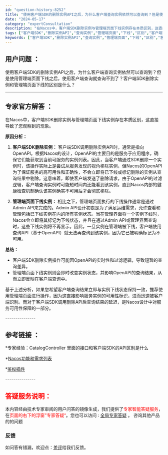 ```yaml
---
id: "question-history-8252"
title: "使用客户端SDK的删除实例API之后，为什么客户端查询实例依然可以查询到？但是使用管理端页面下线之后，使用"
date: "2024-05-17"
category: "expertConsultation"
description: "在Nacos中，客户端SDK删除实例与管理端页面下线实例存在本质区别，这直接导致了您观察到的现象。**原因分析：**1. **客户端SDK删除实例：**   客户端SDK调用删除实例API时，通常是指向OpenAPI。根据Nacos的设计，OpenAPI的主要目的是服务于应用程序，确保它们能获取到当"
tags: ["客户端SDK","删除实例API","查询实例","管理端页面","下线","区别","客户端查询","查询不到"]
keywords: ["客户端SDK","删除实例API","查询实例","管理端页面","下线","区别","客户端查询","查询不到"]
---
```


## 用户问题 ： 
 使用客户端SDK的删除实例API之后，为什么客户端查询实例依然可以查询到？但是使用管理端页面下线之后，使用客户端查询就查询不到了？客户端SDK删除实例和管理端页面下线的区别是什么？  

---------------
## 专家官方解答 ：

在Nacos中，客户端SDK删除实例与管理端页面下线实例存在本质区别，这直接导致了您观察到的现象。

**原因分析：**

1. **客户端SDK删除实例：**
   客户端SDK调用删除实例API时，通常是指向OpenAPI。根据Nacos的设计，OpenAPI的主要目的是服务于应用程序，确保它们能获取到当前可服务的实例列表。因此，当客户端通过SDK删除一个实例时，该操作实际上是尝试从服务发现的视角移除实例，但Nacos的OpenAPI为了保证服务的高可用性和正确性，不会立即将已下线或标记删除的实例从查询结果中剔除。这意味着，即使客户端发送了删除请求，由于OpenAPI的过滤逻辑，客户端查询实例时可能短时间内还能看到该实例，直到Nacos内部的健康检查机制确认该实例确实不可用后才会彻底移除。

2. **管理端页面下线实例：**
   相比之下，管理端页面执行的下线操作通常是通过Admin API来完成的。Admin API设计初衷是为了满足运维需求，允许查看和管理包括已下线实例在内的所有实例状态。当在管理界面将一个实例下线时，Nacos会立即将其标记为下线状态，并且在通过Admin API或管理界面查询时，这些下线实例将不再显示。因此，一旦实例在管理端被下线，客户端使用查询API（基于OpenAPI）就无法再查询到该实例，因为它已被明确标记为不可用。

**总结：**

- 客户端SDK删除实例操作可能因OpenAPI的实时性和过滤逻辑，导致短暂的查询差异。
- 管理端页面下线实例则会即时改变实例状态，并影响OpenAPI的查询结果，从而立即反映在客户端查询中。

基于上述分析，如果您希望客户端查询结果立即与实例下线状态保持一致，推荐使用管理端页面进行操作，因为这直接影响服务实例的可用性标识，进而迅速被客户端识别。而对于客户端SDK调用删除API后查询结果的延迟，是Nacos设计中对服务可用性保障的一部分。


<font color="#949494">---------------</font> 


## 参考链接 ：

*专家经验：CatalogController 里面的接口和客户端SDK的API区别是什么 
 
 *[Nacos功能和需求列表](https://nacos.io/docs/latest/archive/feature-list)
 
 *[鉴权插件](https://nacos.io/docs/latest/plugin/auth-plugin)


 <font color="#949494">---------------</font> 
 


## <font color="#FF0000">答疑服务说明：</font> 

本内容经由技术专家审阅的用户问答的镜像生成，我们提供了<font color="#FF0000">专家智能答疑服务</font>，在<font color="#FF0000">页面的右下的浮窗”专家答疑“</font>。您也可以访问 : [全局专家答疑](https://answer.opensource.alibaba.com/docs/intro) 。 咨询其他产品的的问题

### 反馈
如问答有错漏，欢迎点：[差评](https://ai.nacos.io/user/feedbackByEnhancerGradePOJOID?enhancerGradePOJOId=13602)给我们反馈。
